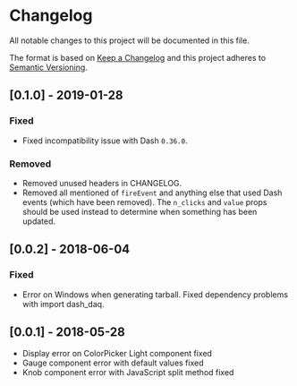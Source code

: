 # Changelog
All notable changes to this project will be documented in this file.

The format is based on [Keep a Changelog](http://keepachangelog.com/en/1.0.0/)
and this project adheres to [Semantic Versioning](http://semver.org/spec/v2.0.0.html).


## [0.1.0] - 2019-01-28

### Fixed
* Fixed incompatibility issue with Dash `0.36.0`. 

### Removed 
* Removed unused headers in CHANGELOG. 
* Removed all mentioned of `fireEvent` and anything else that used Dash events (which have been removed). The `n_clicks` and `value` props should be used instead to determine when something has been updated.

## [0.0.2] - 2018-06-04

### Fixed
* Error on Windows when generating tarball. Fixed dependency problems with import dash_daq.

## [0.0.1] - 2018-05-28
* Display error on ColorPicker Light component fixed
* Gauge component error with default values fixed
* Knob component error with JavaScript split method fixed
